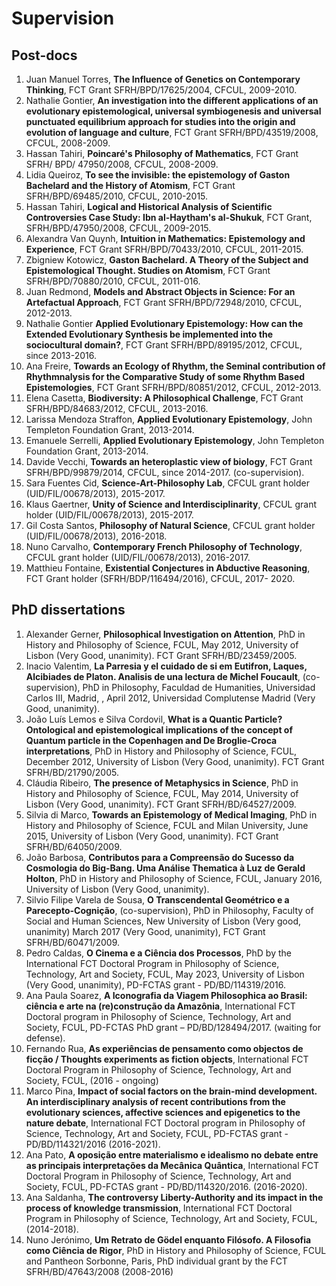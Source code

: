# Supervision 

## Post-docs

1.	Juan Manuel Torres, **The Influence of Genetics on Contemporary Thinking**, FCT Grant SFRH/BPD/17625/2004, CFCUL, 2009-2010.  
2.	Nathalie Gontier, **An investigation into the different applications of an evolutionary epistemological, universal symbiogenesis and universal punctuated equilibrium approach for studies into the origin and evolution of language and culture**, FCT Grant SFRH/BPD/43519/2008, CFCUL, 2008-2009.  
3.	Hassan Tahiri, **Poincaré's Philosophy of Mathematics**, FCT Grant SFRH/ BPD/ 47950/2008, CFCUL, 2008-2009. 
4.	Lidia Queiroz, **To see the invisible: the epistemology of Gaston Bachelard and the History of Atomism**, FCT Grant SFRH/BPD/69485/2010, CFCUL, 2010-2015. 
5.	Hassan Tahiri, **Logical and Historical Analysis of Scientific Controversies Case Study: Ibn al-Haytham's al-Shukuk**, FCT Grant, SFRH/BPD/47950/2008, CFCUL, 2009-2015. 
6.	Alexandra Van Quynh, **Intuition in Mathematics: Epistemology and Experience**, FCT Grant SFRH/BPD/70433/2010, CFCUL, 2011-2015. 
7.	Zbigniew Kotowicz, **Gaston Bachelard. A Theory of the Subject and Epistemological Thought. Studies on Atomism**, FCT Grant SFRH/BPD/70880/2010, CFCUL, 2011-016. 
8.	Juan Redmond, **Models and Abstract Objects in Science: For an Artefactual Approach**, FCT Grant SFRH/BPD/72948/2010, CFCUL, 2012-2013. 
9.	Nathalie Gontier **Applied Evolutionary Epistemology: How can the Extended Evolutionary Synthesis be implemented into the sociocultural domain?**, FCT Grant SFRH/BPD/89195/2012, CFCUL, since 2013-2016.   
10.	 Ana Freire, **Towards an Ecology of Rhythm, the Seminal contribution of Rhythmnalysis for the Comparative Study of some Rhythm Based Epistemologies**, FCT Grant SFRH/BPD/80851/2012, CFCUL, 2012-2013. 
11.	 Elena Casetta, **Biodiversity: A Philosophical Challenge**, FCT Grant SFRH/BPD/84683/2012, CFCUL, 2013-2016. 
12.	 Larissa Mendoza Straffon, **Applied Evolutionary Epistemology**, John Templeton Foundation Grant, 2013-2014. 
13.	 Emanuele Serrelli, **Applied Evolutionary Epistemology**, John Templeton Foundation Grant, 2013-2014.
14.	 Davide Vecchi, **Towards an heteroplastic view of biology**, FCT Grant SFRH/BPD/99879/2014, CFCUL, since 2014-2017. (co-supervision).
15.	 Sara Fuentes Cid, **Science-Art-Philosophy Lab**, CFCUL grant holder (UID/FIL/00678/2013), 2015-2017.
16.	 Klaus Gaertner, **Unity of Science and Interdisciplinarity**, CFCUL grant holder (UID/FIL/00678/2013), 2015-2017.
17.	 Gil Costa Santos, **Philosophy of Natural Science**, CFCUL grant holder (UID/FIL/00678/2013), 2016-2018.
18.	 Nuno Carvalho, **Contemporary French Philosophy of Technology**, CFCUL grant holder (UID/FIL/00678/2013), 2016-2017.
19.	Matthieu Fontaine, **Existential Conjectures in Abductive Reasoning**, FCT Grant holder (SFRH/BDP/116494/2016), CFCUL, 2017- 2020.

## PhD dissertations

1.	Alexander Gerner, **Philosophical Investigation on Attention**, PhD in History and Philosophy of Science, FCUL, May 2012, University of Lisbon (Very Good, unanimity). FCT Grant SFRH/BD/23459/2005.
2.	Inacio Valentim, **La Parresia y el cuidado de si em Eutifron, Laques, Alcibiades de Platon. Analisis de una lectura de Michel Foucault**, (co-supervision), PhD in Philosophy, Faculdad de Humanities, Universidad Carlos III, Madrid, , April 2012, Universidad Complutense Madrid (Very Good, unanimity).
3.	João Luís Lemos e Silva Cordovil, **What is a Quantic Particle? Ontological and epistemological implications of the concept of Quantum particle in the Copenhagen and De Broglie-Croca interpretations**, PhD in History and Philosophy of Science, FCUL, December 2012, University of Lisbon (Very Good, unanimity). FCT Grant SFRH/BD/21790/2005.
4.	Cláudia Ribeiro, **The presence of Metaphysics in Science**, PhD in History and Philosophy of Science, FCUL, May 2014, University of Lisbon (Very Good, unanimity). FCT Grant SFRH/BD/64527/2009.
5.	Silvia di Marco, **Towards an Epistemology of Medical Imaging**, PhD in History and Philosophy of Science, FCUL and Milan University, June 2015, University of Lisbon (Very Good, unanimity). FCT Grant SFRH/BD/64050/2009.
6.	João Barbosa, **Contributos para a Compreensão do Sucesso da Cosmologia do Big-Bang. Uma Análise Thematica à Luz de Gerald Holton**, PhD in History and Philosophy of Science, FCUL, January 2016, University of Lisbon (Very Good, unanimity).
7.	Silvio Filipe Varela de Sousa, **O Transcendental Geométrico e a Parecepto-Cognição**, (co-supervision), PhD in Philosophy, Faculty of Social and Human Sciences, New University of Lisbon  (Very good, unanimity)  March 2017 (Very Good, unanimity), FCT Grant SFRH/BD/60471/2009.
8.	Pedro Caldas, **O Cinema e a Ciência dos Processos**, PhD by the International FCT Doctoral Program in Philosophy of Science, Technology, Art and Society, FCUL, May 2023, University of Lisbon (Very Good, unanimity), PD-FCTAS grant - PD/BD/114319/2016.
9.	Ana Paula Soarez, **A Iconografia da Viagem Philosophica ao Brasil: ciência e arte na (re)construção da Amazônia**, International FCT Doctoral program in Philosophy of Science, Technology, Art and Society, FCUL, PD-FCTAS PhD grant – PD/BD/128494/2017. (waiting for defense).
10.	Fernando Rua, **As experiências de pensamento como objectos de ficção / Thoughts experiments as fiction objects**, International FCT Doctoral Program in Philosophy of Science, Technology, Art and Society, FCUL, (2016 - ongoing)
11.	Marco Pina, **Impact of social factors on the brain-mind development. An interdisciplinary analysis of recent contributions from the evolutionary sciences, affective sciences and epigenetics to the nature debate**, International FCT Doctoral program in Philosophy of Science, Technology, Art and Society, FCUL, PD-FCTAS grant - PD/BD/114321/2016 (2016-2021).
12.	Ana Pato, **A oposição entre materialismo e idealismo no debate entre as principais interpretações da Mecânica Quântica**, International FCT Doctoral Program in Philosophy of Science, Technology, Art and Society, FCUL, PD-FCTAS grant - PD/BD/114320/2016. (2016-2020). 
13.	Ana Saldanha, **The controversy Liberty-Authority and its impact in the process of knowledge transmission**, International FCT Doctoral Program in Philosophy of Science, Technology, Art and Society, FCUL, (2014-2018).
14.	Nuno Jerónimo, **Um Retrato de Gödel enquanto Filósofo. A Filosofia como Ciência de Rigor**, PhD in History and Philosophy of Science, FCUL and Pantheon Sorbonne, Paris, PhD individual grant by the FCT SFRH/BD/47643/2008 (2008-2016)



